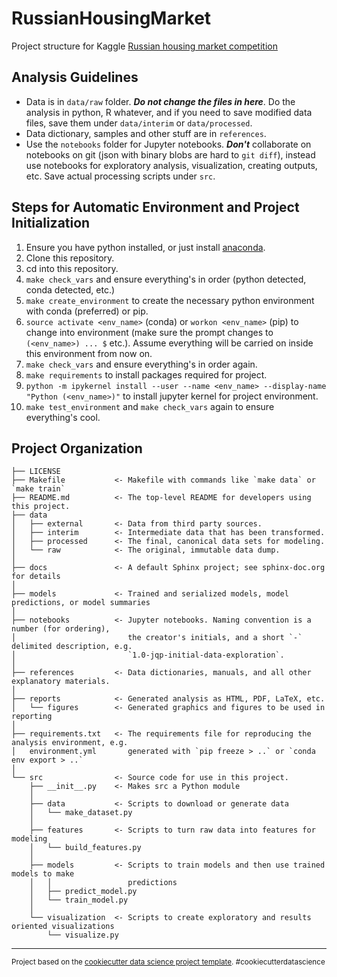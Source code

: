 RussianHousingMarket
==============================

Project structure for Kaggle [Russian housing market competition](https://www.kaggle.com/c/sberbank-russian-housing-market)

Analysis Guidelines
-------------

- Data is in `data/raw` folder. _**Do not change the files in here**_. Do the analysis in python, R whatever, and if you need to save modified data files, save them under `data/interim` or `data/processed`.
- Data dictionary, samples and other stuff are in `references`.
- Use the `notebooks` folder for Jupyter notebooks. _**Don't**_ collaborate on notebooks on git (json with binary blobs are hard to `git diff`), instead use notebooks for exploratory analysis, visualization, creating outputs, etc. Save actual processing scripts under `src`.

Steps for Automatic Environment and Project Initialization
-------------

1. Ensure you have python installed, or just install [anaconda](https://www.continuum.io/downloads).
2. Clone this repository.
3. cd into this repository.
3. `make check_vars` and ensure everything's in order (python detected, conda detected, etc.)
4. `make create_environment` to create the necessary python environment with conda (preferred) or pip.
5. `source activate <env_name>` (conda) or `workon <env_name>` (pip) to change into environment (make sure the prompt changes to `(<env_name>) ... $` etc.). Assume everything will be carried on inside this environment from now on.
6. `make check_vars` and ensure everything's in order again.
7. `make requirements` to install packages required for project.
8. `python -m ipykernel install --user --name <env_name> --display-name "Python (<env_name>)"` to install jupyter kernel for project environment.
9. `make test_environment` and `make check_vars` again to ensure everything's cool.


Project Organization
------------

    ├── LICENSE
    ├── Makefile           <- Makefile with commands like `make data` or `make train`
    ├── README.md          <- The top-level README for developers using this project.
    ├── data
    │   ├── external       <- Data from third party sources.
    │   ├── interim        <- Intermediate data that has been transformed.
    │   ├── processed      <- The final, canonical data sets for modeling.
    │   └── raw            <- The original, immutable data dump.
    │
    ├── docs               <- A default Sphinx project; see sphinx-doc.org for details
    │
    ├── models             <- Trained and serialized models, model predictions, or model summaries
    │
    ├── notebooks          <- Jupyter notebooks. Naming convention is a number (for ordering),
    │                         the creator's initials, and a short `-` delimited description, e.g.
    │                         `1.0-jqp-initial-data-exploration`.
    │
    ├── references         <- Data dictionaries, manuals, and all other explanatory materials.
    │
    ├── reports            <- Generated analysis as HTML, PDF, LaTeX, etc.
    │   └── figures        <- Generated graphics and figures to be used in reporting
    │
    ├── requirements.txt   <- The requirements file for reproducing the analysis environment, e.g.
    │   environment.yml       generated with `pip freeze > ..` or `conda env export > ..`
    │
    └── src                <- Source code for use in this project.
        ├── __init__.py    <- Makes src a Python module
        │
        ├── data           <- Scripts to download or generate data
        │   └── make_dataset.py
        │
        ├── features       <- Scripts to turn raw data into features for modeling
        │   └── build_features.py
        │
        ├── models         <- Scripts to train models and then use trained models to make
        │   │                 predictions
        │   ├── predict_model.py
        │   └── train_model.py
        │
        └── visualization  <- Scripts to create exploratory and results oriented visualizations
            └── visualize.py


--------

<p><small>Project based on the <a target="_blank" href="https://drivendata.github.io/cookiecutter-data-science/">cookiecutter data science project template</a>. #cookiecutterdatascience</small></p>

